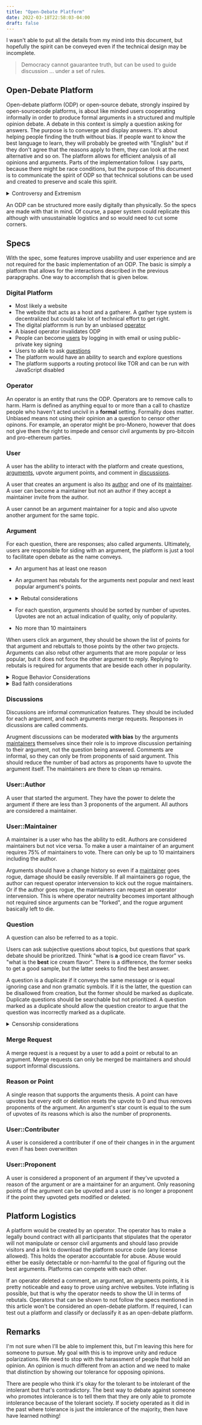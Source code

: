 ```yaml
---
title: "Open-Debate Platform"
date: 2022-03-18T22:58:03-04:00
draft: false
---
```


I wasn't able to put all the details from my mind into this document, but hopefully
the spirit can be conveyed even if the technical design may be incomplete.

> Democracy cannot gauarantee truth, but can be used to guide discussion ... under a set of rules.

## Open-Debate Platform

Open-debate platform (ODP) or open-source debate, strongly inspired by open-sourcecode platforms, is about like minded users cooperating informally in order to produce formal arguments in a structured and multiple opinion debate. A debate in this context is simply a question asking for answers. The purpose is to converge and display answers. It's about helping people
finding the truth without bias. If people want to know the best language to learn, they will probably be greeted with "English"
but if they don't agree that the reasons apply to them, they can look at the next alternative and so on. The platform
allows for efficient analysis of all opinions and arguments. Parts of the implementation follow. I say parts, because there might be race conditions, but the purpose of this document is to communicate the spirit of ODP so that technical solutions can be used and
created to preserve and scale this spirit.

<details>
<summary>Controversy and Extremism</summary>
Controvery and extremism is expected on a platform like this. The entire point is for an open discussion to
stamp out objectively wrong opinions. For example, murder is wrong; An argument pertaining to killing
would most likely delve into the definition of murder. However, the platform converges upon arguments that are
able to defend their position.

Even though extremism will be present on the platform, uncivil discourse is not to be tolerated.
Civil discussion does not involve calls to genocide or targetting of innocent people. Such a statement would be supressed,
however arguing whether such things are okay will be permitted. There is a difference between debating something
that is immoral vs. actually acting immoraly. Since these arguments don't actually dictate behavior, the ODP
does not have to follow any argument that is able to defend its position.
</details>

An ODP can be structured more easily digitally than physically. So the specs are made with that in mind.
Of course, a paper system could replicate this although with unsustainable logistics and so would need to cut some corners.

## Specs

With the spec, some features improve usability and user experience and are not required for the basic
implementation of an ODP. The basic is simply a platform that allows for the interactions described in the previous parapgraphs.
One way to accomplish that is given below.

### Digital Platform

- Most likely a website
- The website that acts as a host and a gatherer. A gather type system is decentralized but could take lot of technical effort to get right.
- The digital platformm is run by an unbiased [operator](#operator)
- A biased operator invalidates ODP
- People can become [users](#user) by logging in with email or using public-private key signing
- Users to able to ask [questions](#questions)
- The platform would have an ability to search and explore questions
- The platform supports a routing protocol like TOR and can be run with JavaScript disabled

### Operator

An operator is an entity that runs the ODP. Operators are to remove calls to harm. Harm is defined as anything equal to or more than a call to chastize people who haven't acted uncivil in a **formal** setting. Formality does matter. Unbiased means not using their opinion an a question to censor other opinons. For example, an operator might be pro-Monero, however that does not give them the right to impede and censor civil arguments by pro-bitcoin and pro-ethereum parties.

### User

A user has the ability to interact with the platform and create questions, [arguments](#argument), upvote argument points, and comment in [discussions](#discussions).

A user that creates an argument is also its [author](#User::Author) and one of its [maintainer](#User::Maintainer).
A user can become a maintainer but not an author if they accept a maintainer invite from the author.

A user cannot be an argument maintainer for a topic and also upvote another argument for the same topic.

### Argument

For each question, there are responses; also called arguments.
Ultimately, users are responsible for siding with an argument, the platform is just a tool to facilitate open debate as the name conveys.

- An argument has at least one reason
- An argument has rebutals for the arguments next popular and next least popular argument's points.
- <details><summary>Rebutal considerations</summary>
    Replies are to be made to at least 1 rebutal within 2 weeks or the point/rebuttal will be marked as "failed to defend point/rebuttal".
    Hence, points/rebuttals can be shown to the user sorted by point/rebutall defended -> ongoing -> failed to defend.

    This time window feature is very important in order to force discourse. It's very easy to make 1 rebutal and never respond again. Every response to a rebutal must address the rebutal fully. Not addressing a rebutal fully makes the rebutal valid. In that way, points and rebutals can follow a thread type of structure to allow multiple replies and rebutals per point rather than batching all rebutals for a point into one. For less popular arguments, operators are allowed to be leniant about the forced rebutal rule. I'd say if there are more than 5 argument, the bottom 50% won't need to comply with the forced discussion. This is because it's more likely these projects are arguing with bad faith characters and so the operator can use their own prioritization method for rule violation reports.
    </details>
- For each question, arguments should be sorted by number of upvotes. Upvotes are not an actual indication of quality, only of popularity.
- No more than 10 maintainers

When users click an argument, they should be shown the list of points for that argument and rebuttals to those points by the other two projects. Arguments can also rebut other arguments that are more popular or less popular, but it does not force the other argument to reply. Replying to rebutals is required for arguments that are beside each other in popularity.

<details>
<summary>Rogue Behavior Considerations</summary>
Arguments can be recreated (forked) in case of rogue or dormant maintainers. Since people can change
their minds, even if they decide to mess up the old argument they were supporting, history can be restored by a maintainer
in the same argument or by a proponent through forks.
If done correctly, each point has an associated history and id for each point in history.
Then, the upvotes can be restored as long as the users have no upvoted something new, and that point id does not exist
in any older forks. This way, the damage of greifing is reduced. These are all technical discussions though that uphold the
spirit of ODP.
</details>

<details>
<summary>Bad faith considerations</summary>
It is up to operators how to deal with arguing in circles; if people are arguing in circles it is best to close the rebutal. Arguing in circles usually indicates one party is not acting in good faith. Rebutals can be reported as irrelevant and will shadow ban
the user. Shadow ban in this context means that the user will see the platform as if their action was valid.
</details>

### Discussions

Discussions are informal communication features. They should be included for each argument, and each arguments merge requests.
Responses in dicussions are called comments.

Arugment discussions can be moderated **with bias** by the arguments [maintainers](#User::Maintainer) themselves since their role is to improve
discussion pertaining to their argument, not the question being answered. Comments are informal, so they can only be from proponents
of said argument. This should reduce the number of bad actors as proponents have to upvote the argument itself. The maintainers
are there to clean up remains.

### User::Author

A user that started the argument. They have the power to delete the argument if there
are less than 3 proponents of the argument. All authors are considered a maintainer.

### User::Maintainer

A maintainer is a user who has the ability to edit. Authors are considered maintainers but
not vice versa. To make a user a maintainer of an argument requires 75% of maintainers to vote.
There can only be up to 10 maintainers including the author.

Arguments should have a change history so even if a [maintainer](#User::Maintainer) goes rogue, damage should be easily reversible.
If all maintainers go rogue, the author can request operator intervension to kick out the rogue maintainers. Or if the author goes rogue, the maintainers can request an operator intervension. This is where operator neutrality becomes important although not required since arguments can be "forked", and the rogue argument basically left to die.

### Question

A question can also be referred to as a topic.

Users can ask subjective questions about topics, but questions that spark debate should be prioritzed. Think "what is **a** good ice cream flavor" vs. "what is the **best** ice cream flavor". There is a difference, the former seeks to get a good sample, but the latter seeks to find the best answer.

A question is a duplicate if it conveys the same message or is equal ignoring case and non gramatic symbols. If it is the latter,
the question can be disallowed from creation, but the former should be marked as duplicate. Duplicate questions should be searchable but not prioritized. A question marked as a duplicate should allow the question creator to argue that the question was incorrectly marked as a duplicate.

<details>
<summary>Censorship considerations</summary>
Many times on Stackoverflow, questions are marked as duplicate incorrectly on Stackoverflow where as actual duplicates fly by the radar.
These questions are not technical at all, only discussion prompts, so it is imperative to not censor valid questions.
</details>

### Merge Request

A merge request is a request by a user to add a point or rebutal to an argument. Merge requests can only be
merged be maintainers and should support informal discussions.

### Reason or Point

A single reason that supports the arguments thesis. A point can have upvotes but every
edit or deletion resets the upvote to 0 and thus removes proponents of the argument.
An argument's star count is equal to the sum of upvotes of its reasons which is also the number of propronents.

### User::Contributer

A user is considered a contributer if one of their changes in in the argument even if has been overwritten

### User::Proponent

A user is considered a proponent of an argument if they've upvoted a reason of the argument or are a maintainer for an argument.
Only reasoning points of the argument can be upvoted and a user is no longer a proponent if the point they upvoted
gets modified or deleted.

## Platform Logistics

A platform would be created by an operator. The operator has to make a legally bound contract
with all participants that stipulates that the operator will not manipulate or censor civil arguments and should laso provide
visitors and a link to download the platform source code (any license allowed). This holds the operator accountable for abuse.
Abuse would either be easily detectable or non-harmful to the goal of figuring out the best arguments. Platforms
can compete with each other.

If an operator deleted a comment, an argument, an arguments points, it is pretty noticeable and easy to prove using archive websites.
Vote inflating is possible, but that is why the operator needs to show the UI in terms of rebutals. Operators that can be shown
to not follow the specs mentioned in this article won't be considered an open-debate platform. If required, I can test out
a platform and classify or declassify it as an open-debate platform.

## Remarks

I'm not sure when I'll be able to implement this, but I'm leaving this here for someone to pursue. My goal with this is to improve unity and reduce polarizations. We need to stop with the harassment of people that hold an opinion. An opinion is much different from
an action and we need to make that distinction by showing our tolerance for opposing opinions.

There are people who think it's okay for the tolerant to be intolerant of the intolerant but that's contradictory. The best way
to debate against someone who promotes intolerance is to tell them that they are only able to promote intolerance because of the tolerant society. If society operated as it did in the past where tolerance is just the intolerance of the majority, then have have learned nothing!

